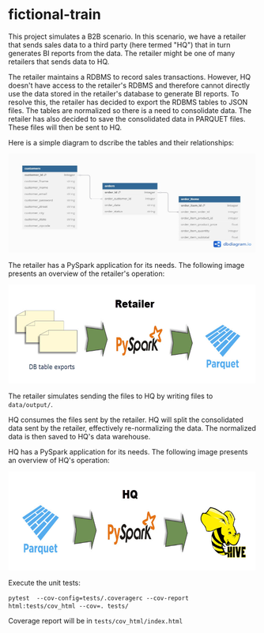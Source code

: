 # fictional-train

This project simulates a B2B scenario.  In this scenario, we have a retailer that sends
sales data to a third party (here termed "HQ") that in turn generates BI reports from the data.
The retailer might be one of many retailers that sends data to HQ.

The retailer maintains a RDBMS to record sales transactions.  However, HQ doesn't have
access to the retailer's RDBMS and therefore cannot directly use the data stored in the 
retailer's database to generate BI reports.  To resolve this, the retailer has decided to 
export the RDBMS tables to JSON files.  The tables are normalized so there is a need to 
consolidate data.  The retailer has also decided to save the consolidated data in PARQUET 
files.  These files will then be sent to HQ.

Here is a simple diagram to dscribe the tables and their relationships:

<img src="data/images/schema.jpg" width="500" height="200"/>

The retailer has a PySpark application for its needs.  The following image presents an
overview of the retailer's operation:

<img src="data/images/retailer.jpg" width="500" height="200"/>

The retailer simulates sending the files to HQ by writing files to `data/output/`.

HQ consumes the files sent by the retailer.  HQ will split the consolidated data 
sent by the retailer, effectively re-normalizing the data.  The normalized data is then
saved to HQ's data warehouse.

HQ has a PySpark application for its needs.  The following image presents an
overview of HQ's operation:

<img src="data/images/hq.jpg" width="500" height="200"/>

Execute the unit tests:

    pytest  --cov-config=tests/.coveragerc --cov-report html:tests/cov_html --cov=. tests/

Coverage report will be in `tests/cov_html/index.html`